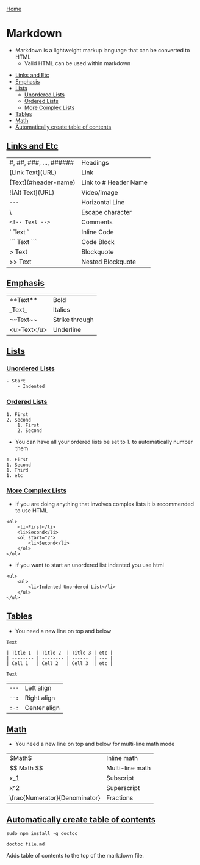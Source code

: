 [Home](../README.md)

# Markdown
- Markdown is a lightweight markup language that can be converted to HTML
    - Valid HTML can be used within markdown

<!-- TOC -->

- [Links and Etc](#links-and-etc)
- [Emphasis](#emphasis)
- [Lists](#lists)
	- [Unordered Lists](#unordered-lists)
	- [Ordered Lists](#ordered-lists)
	- [More Complex Lists](#more-complex-lists)
- [Tables](#tables)
- [Math](#math)
- [Automatically create table of contents](#automatically-create-table-of-contents)

<!-- /TOC -->

## [Links and Etc](#markdown)

|                          |                        |
|--------------------------|------------------------|
| \#, ##, ###, ..., ###### | Headings               |
| \[Link Text](URL)        | Link                   |
| \[Text](#header-name)    | Link to \# Header Name |
| \!\[Alt Text](URL)       | Video/Image            |
| `---`                    | Horizontal Line        |
| \\                       | Escape character       |
| `<!-- Text -->`           | Comments               |
| \` Text `                | Inline Code            |
| \`\`\` Text ```          | Code Block             |
| > Text                   | Blockquote             |
| >> Text                  | Nested Blockquote      |

## [Emphasis](#markdown)

|               |                |
|---------------|----------------|
| \*\*Text\*\*  | Bold           |
| \_Text\_      | Italics        |
| \~\~Text\~\~  | Strike through |
| \<u>Text\</u> | Underline      |

## [Lists](#markdown)
### [Unordered Lists](#markdown)

```
- Start
    - Indented
```

### [Ordered Lists](#markdown)

```
1. First
2. Second
    1. First
    2. Second
```

- You can have all your ordered lists be set to 1. to automatically number them

```
1. First
1. Second
1. Third
1. etc
```

### [More Complex Lists](#markdown)
- If you are doing anything that involves complex lists it is recommended to use HTML

```
<ol>
    <li>First</li>
    <li>Second</li>
    <ol start="2">
        <li>Second</li>
    </ol>
</ol>
```

- If you want to start an unordered list indented you use html

```
<ul>
    <ul>
        <li>Indented Unordered List</li>
    </ul>
</ul>
```

## [Tables](#markdown)
- You need a new line on top and below

```
Text

| Title 1  | Title 2  | Title 3 | etc |
| -------- | -------- | ------  | --- |
| Cell 1   | Cell 2   | Cell 3  | etc |

Text
```

|       |              |
|-------|--------------|
| `---` | Left align   |
| `--:` | Right align  |
| `:-:` | Center align |

## [Math](#markdown)
- You need a new line on top and below for multi-line math mode

|                               |                 |
|-------------------------------|-----------------|
| \$Math\$                      | Inline math     |
| \$$ Math \$$                  | Multi-line math |
| x_1                           | Subscript       |
| x^2                           | Superscript     |
| \frac{Numerator}{Denominator} | Fractions       |

## [Automatically create table of contents](#markdown)

`sudo npm install -g doctoc`

`doctoc file.md`

Adds table of contents to the top of the markdown file.

